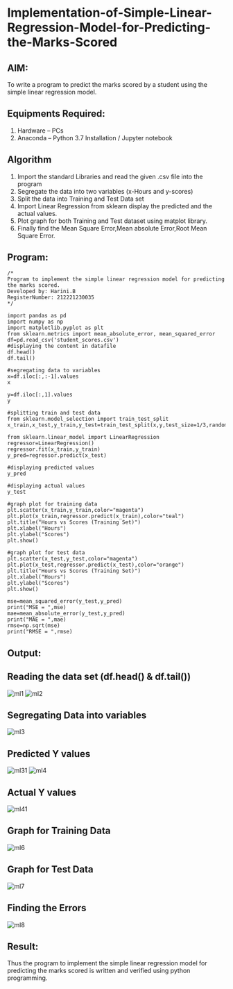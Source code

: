 # Implementation-of-Simple-Linear-Regression-Model-for-Predicting-the-Marks-Scored

## AIM:
To write a program to predict the marks scored by a student using the simple linear regression model.

## Equipments Required:
1. Hardware – PCs
2. Anaconda – Python 3.7 Installation / Jupyter notebook

## Algorithm
1. Import the standard Libraries and read the given .csv file into the program
2. Segregate the data into two variables (x-Hours and y-scores)
3. Split the data into Training and Test Data set
4. Import Linear Regression from sklearn display the predicted and the actual values.
5. Plot graph for both Training and Test dataset using matplot library.
6. Finally find the Mean Square Error,Mean absolute Error,Root Mean Square Error.

## Program:
```
/*
Program to implement the simple linear regression model for predicting the marks scored.
Developed by: Harini.B
RegisterNumber: 212221230035 
*/
```

```
import pandas as pd
import numpy as np
import matplotlib.pyplot as plt
from sklearn.metrics import mean_absolute_error, mean_squared_error
df=pd.read_csv('student_scores.csv')
#displaying the content in datafile
df.head()
df.tail()

#segregating data to variables
x=df.iloc[:,:-1].values
x

y=df.iloc[:,1].values
y

#splitting train and test data
from sklearn.model_selection import train_test_split
x_train,x_test,y_train,y_test=train_test_split(x,y,test_size=1/3,random_state=0) 

from sklearn.linear_model import LinearRegression
regressor=LinearRegression()
regressor.fit(x_train,y_train)
y_pred=regressor.predict(x_test)

#displaying predicted values
y_pred

#displaying actual values
y_test

#graph plot for training data
plt.scatter(x_train,y_train,color="magenta")
plt.plot(x_train,regressor.predict(x_train),color="teal")
plt.title("Hours vs Scores (Training Set)")
plt.xlabel("Hours")
plt.ylabel("Scores")
plt.show()

#graph plot for test data
plt.scatter(x_test,y_test,color="magenta")
plt.plot(x_test,regressor.predict(x_test),color="orange")
plt.title("Hours vs Scores (Training Set)")
plt.xlabel("Hours")
plt.ylabel("Scores")
plt.show()

mse=mean_squared_error(y_test,y_pred)
print("MSE = ",mse)
mae=mean_absolute_error(y_test,y_pred)
print("MAE = ",mae)
rmse=np.sqrt(mse)
print("RMSE = ",rmse)
```

## Output:
## Reading the data set (df.head() & df.tail())
![ml1](https://user-images.githubusercontent.com/93427253/228925523-429137f8-012f-43ef-a5cf-ccc559a484d4.png)
![ml2](https://user-images.githubusercontent.com/93427253/228926161-485f2c42-715d-453b-a730-e6434fcfc8db.png)

## Segregating Data into variables
![ml3](https://user-images.githubusercontent.com/93427253/228926193-9cf14aec-a3e4-47e2-bfd5-c4c544ac1e1e.png)

## Predicted Y values
![ml31](https://user-images.githubusercontent.com/93427253/228925632-05ab55fd-81d9-441f-8f5f-3e8bdde2c8ee.png)
![ml4](https://user-images.githubusercontent.com/93427253/228926249-23a6deba-206a-4418-8743-ed37b7017c79.png)

## Actual Y values
![ml41](https://user-images.githubusercontent.com/93427253/228925792-22e11b9a-869d-403d-b17c-aa64761117fa.png)

## Graph for Training Data
![ml6](https://user-images.githubusercontent.com/93427253/228926326-42b3e4af-1f83-4e87-8a11-741610f276b5.png)

## Graph for Test Data
![ml7](https://user-images.githubusercontent.com/93427253/228926347-7239910d-2e9a-4521-938b-d61d905d357e.png)

## Finding the Errors
![ml8](https://user-images.githubusercontent.com/93427253/228926375-99638820-dcca-4aae-81e0-48b95478592c.png)

## Result:
Thus the program to implement the simple linear regression model for predicting the marks scored is written and verified using python programming.
